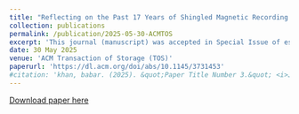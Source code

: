```yaml
---
title: "Reflecting on the Past 17 Years of Shingled Magnetic Recording for Insights into Future Disk Transitions: A Survey"
collection: publications
permalink: /publication/2025-05-30-ACMTOS
excerpt: 'This journal (manuscript) was accepted in Special Issue of esteemed ACM Transaction of Storage (TOS)'
date: 30 May 2025
venue: 'ACM Transaction of Storage (TOS)'
paperurl: 'https://dl.acm.org/doi/abs/10.1145/3731453'
#citation: 'khan, babar. (2025). &quot;Paper Title Number 3.&quot; <i>Journal 1</i>. 1(3).'
---
```






[Download paper here](https://dl.acm.org/doi/pdf/10.1145/3731453)




